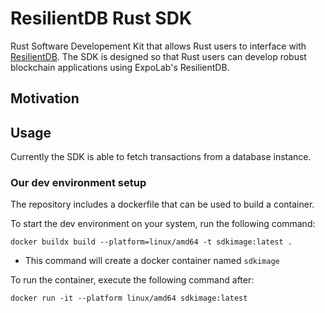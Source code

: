 # ResilientDB Rust SDK

Rust Software Developement Kit that allows Rust users to interface with [ResilientDB](https://github.com/resilientdb/resilientdb). The SDK is designed so that Rust users can develop robust blockchain applications using ExpoLab's ResilientDB. 

## Motivation


## Usage
Currently the SDK is able to fetch transactions from a database instance. 

### Our dev environment setup
The repository includes a dockerfile that can be used to build a container.

To start the dev environment on your system, run the following command:  

`docker buildx build --platform=linux/amd64 -t sdkimage:latest .`  

- This command will create a docker container named `sdkimage`

To run the container, execute the following command after:  

`docker run -it --platform linux/amd64 sdkimage:latest`


